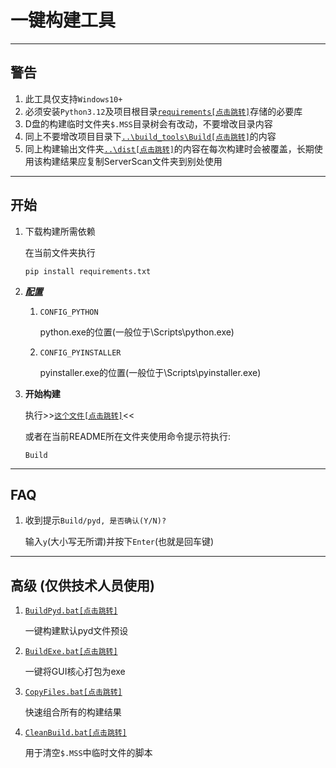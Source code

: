# 一键构建工具

---

## 警告

1. 此工具仅支持`Windows10+`
2. 必须安装`Python3.12`及项目根目录[`requirements[点击跳转]`](../requirements.txt)存储的必要库
3. D盘的构建临时文件夹`$.MSS`目录树会有改动，不要增改目录内容
4. 同上不要增改项目目录下[`..\build_tools\Build[点击跳转]`](Build)的内容
5. 同上构建输出文件夹[`..\dist[点击跳转]`](../dist)的内容在每次构建时会被覆盖，长期使用该构建结果应复制ServerScan文件夹到别处使用

---

## 开始

1. 下载构建所需依赖

   在当前文件夹执行
    ```commandline
    pip install requirements.txt
    ```

2. **_[配置](./BuildConfig.bat)_**
    1. `CONFIG_PYTHON`

       python.exe的位置(一般位于\Scripts\python.exe)
    2. `CONFIG_PYINSTALLER`

       pyinstaller.exe的位置(一般位于\Scripts\pyinstaller.exe)

3. **开始构建**

   执行>>[`这个文件[点击跳转]`](./Build.bat)<<

   或者在当前README所在文件夹使用命令提示符执行:
    ```commandline
    Build
    ```

---

## FAQ

1. 收到提示`Build/pyd, 是否确认(Y/N)?`

   输入`y`(大小写无所谓)并按下`Enter`(也就是回车键)

---

## 高级 (仅供技术人员使用)

1. [`BuildPyd.bat[点击跳转]`](./BuildPyd.bat)

   一键构建默认pyd文件预设

2. [`BuildExe.bat[点击跳转]`](./BuildExe.bat)

   一键将GUI核心打包为exe

3. [`CopyFiles.bat[点击跳转]`](./CopyFiles.bat)

   快速组合所有的构建结果

4. [`CleanBuild.bat[点击跳转]`](./CleanBuild.bat)

   用于清空`$.MSS`中临时文件的脚本